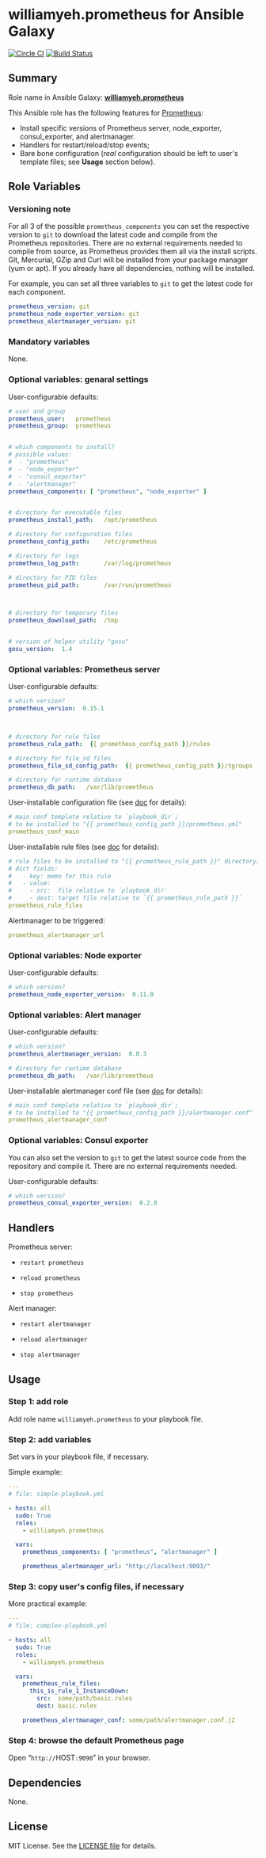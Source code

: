 
williamyeh.prometheus for Ansible Galaxy
============

[![Circle CI](https://circleci.com/gh/William-Yeh/ansible-prometheus.svg?style=shield)](https://circleci.com/gh/William-Yeh/ansible-prometheus) [![Build Status](https://travis-ci.org/William-Yeh/ansible-prometheus.svg?branch=master)](https://travis-ci.org/William-Yeh/ansible-prometheus)



## Summary

Role name in Ansible Galaxy: **[williamyeh.prometheus](https://galaxy.ansible.com/list#/roles/4357)**

This Ansible role has the following features for [Prometheus](http://prometheus.io/):

 - Install specific versions of Prometheus server, node_exporter, consul_exporter, and alertmanager.
 - Handlers for restart/reload/stop events;
 - Bare bone configuration (*real* configuration should be left to user's template files; see **Usage** section below).




## Role Variables

### Versioning note
For all 3 of the possible `prometheus_components` you can set the respective version to `git` to download the latest code and compile from the Prometheus repositories.
There are no external requirements needed to compile from source, as Prometheus provides them all via the install scripts.
Git, Mercurial, GZip and Curl will be installed from your package manager (yum or apt). If you already have all dependencies, nothing will be installed.

For example, you can set all three variables to `git` to get the latest code for each component.

```yaml
prometheus_version: git
prometheus_node_exporter_version: git
prometheus_alertmanager_version: git
```

### Mandatory variables

None.



### Optional variables: genaral settings


User-configurable defaults:

```yaml
# user and group
prometheus_user:   prometheus
prometheus_group:  prometheus


# which components to install?
# possible values:
#  - "prometheus"
#  - "node_exporter"
#  - "consul_exporter"
#  - "alertmanager"
prometheus_components: [ "prometheus", "node_exporter" ]


# directory for executable files
prometheus_install_path:   /opt/prometheus

# directory for configuration files
prometheus_config_path:    /etc/prometheus

# directory for logs
prometheus_log_path:       /var/log/prometheus

# directory for PID files
prometheus_pid_path:       /var/run/prometheus



# directory for temporary files
prometheus_download_path:  /tmp


# version of helper utility "gosu"
gosu_version:  1.4
```



### Optional variables: Prometheus server

User-configurable defaults:

```yaml
# which version?
prometheus_version:  0.15.1



# directory for rule files
prometheus_rule_path:  {{ prometheus_config_path }}/rules

# directory for file_sd files
prometheus_file_sd_config_path:  {{ prometheus_config_path }}/tgroups

# directory for runtime database
prometheus_db_path:   /var/lib/prometheus
```






User-installable configuration file (see [doc](http://prometheus.io/docs/operating/configuration/) for details):


```yaml
# main conf template relative to `playbook_dir`;
# to be installed to "{{ prometheus_config_path }}/prometheus.yml"
prometheus_conf_main
```


User-installable rule files (see [doc](http://prometheus.io/docs/alerting/rules/) for details):


```yaml
# rule files to be installed to "{{ prometheus_rule_path }}" directory;
# dict fields:
#   - key: memo for this rule
#   - value:
#     - src:  file relative to `playbook_dir`
#     - dest: target file relative to `{{ prometheus_rule_path }}`
prometheus_rule_files
```


Alertmanager to be triggered:

```yaml
prometheus_alertmanager_url
```


### Optional variables: Node exporter


User-configurable defaults:

```yaml
# which version?
prometheus_node_exporter_version:  0.11.0
```



### Optional variables: Alert manager


User-configurable defaults:

```yaml
# which version?
prometheus_alertmanager_version:  0.0.3

# directory for runtime database
prometheus_db_path:   /var/lib/prometheus
```



User-installable alertmanager conf file (see [doc](http://prometheus.io/docs/alerting/alertmanager/) for details):


```yaml
# main conf template relative to `playbook_dir`;
# to be installed to "{{ prometheus_config_path }}/alertmanager.conf"
prometheus_alertmanager_conf

```

### Optional variables: Consul exporter

You can also set the version to `git` to get the latest source code from the repository and compile it. There are no external requirements needed.

User-configurable defaults:

```yaml
# which version?
prometheus_consul_exporter_version:  0.2.0
```

## Handlers

Prometheus server:

- `restart prometheus`

- `reload prometheus`

- `stop prometheus`

Alert manager:

- `restart alertmanager`

- `reload alertmanager`

- `stop alertmanager`



## Usage


### Step 1: add role

Add role name `williamyeh.prometheus` to your playbook file.


### Step 2: add variables

Set vars in your playbook file, if necessary.

Simple example:

```yaml
---
# file: simple-playbook.yml

- hosts: all
  sudo: True
  roles:
    - williamyeh.prometheus

  vars:
    prometheus_components: [ "prometheus", "alertmanager" ]

    prometheus_alertmanager_url: "http://localhost:9093/"
```


### Step 3: copy user's config files, if necessary


More practical example:

```yaml
---
# file: complex-playbook.yml

- hosts: all
  sudo: True
  roles:
    - williamyeh.prometheus

  vars:
    prometheus_rule_files:
      this_is_rule_1_InstanceDown:
        src:  some/path/basic.rules
        dest: basic.rules

    prometheus_alertmanager_conf: some/path/alertmanager.conf.j2
```


### Step 4: browse the default Prometheus page

Open “`http://`HOST`:9090`” in your browser.


## Dependencies

None.


## License

MIT License. See the [LICENSE file](LICENSE) for details.
